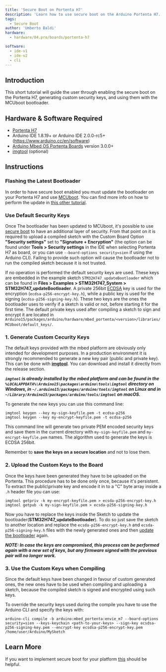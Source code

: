 ```yaml
---
title: 'Secure Boot on Portenta H7'
description: 'Learn how to use secure boot on the Arduino Portenta H7.'
tags: 
  - Secure Boot
author: 'Umberto Baldi'
hardware:
  - hardware/04.pro/boards/portenta-h7

software:
  - ide-v1
  - ide-v2
  - cli
---
```

## Introduction
This short tutorial will guide the user through enabling the secure boot on the Portenta H7, generating custom security keys, and using them with the MCUboot bootloader.

## Hardware & Software Required
-   [Portenta H7](https://store.arduino.cc/portenta-h7)
-   Arduino IDE 1.8.19+  or Arduino IDE 2.0.0-rc5+ (https://www.arduino.cc/en/software)
-   [Arduino Mbed OS Portenta Boards](https://github.com/arduino/ArduinoCore-mbed) version 3.0.0+
-   [imgtool](https://github.com/arduino/imgtool-packing/releases/latest) (optional)

## Instructions

### Flashing the Latest Bootloader
In order to have secure boot enabled you must update the bootloader on your Portenta H7 and use [MCUboot](https://www.mcuboot.com/). You can find more info on how to perform the update in [this other tutorial](https://docs.arduino.cc/tutorials/portenta-h7/updating-the-bootloader).

### Use Default Security Keys
Once The bootloader has been updated to MCUboot, it's possible to use [secure boot](https://www.keyfactor.com/blog/what-is-secure-boot-its-where-iot-security-starts/) to have an additional layer of security. From that point on it is required to upload a compiled sketch with the Custom Board Option **"Security settings"** set to **"Signature + Encryption"** (the option can be found under **Tools > Security settings** in the IDE when selecting Portenta H7 as board, or you can use `--board-options security=sien` if using the Arduino CLI). Failing to provide such option will cause the bootloader not to run the compiled sketch because it is not trusted.

If no operation is performed the default security keys are used.
These keys are embedded in the example sketch `STM32H747_updateBootloader` which can be found in  **Files > Examples > STM32H747_System > STM32H747_updateBootloader**. A private 256bit [ECDSA](https://en.wikipedia.org/wiki/Elliptic_Curve_Digital_Signature_Algorithm) key is used for the encryption (`ecdsa-p256-encrypt-key.h`), while a public key is used for the signing (`ecdsa-p256-signing-key.h`). These two keys are the ones the bootloader uses to verify if a sketch is valid or not, before starting it for the first time. The default private keys used after compiling a sketch to sign and encrypt it are located in `Arduino15/packages/arduino/hardware/mbed_portenta/<version>/libraries/MCUboot/default_keys/`.

### 1. Generate Custom Cecurity Keys
The default keys provided with the mbed platform are obviously only intended for development purposes. In a production environment it is strongly recommended to generate a new key pair (public and private key).
This can be done with [**imgtool**](https://github.com/arduino/imgtool-packing/releases/latest). You can download and install it directly from the release section.

***`imgtool` is already installed by the mbed platform and can be found in the `%LOCALAPPDATA%\Arduino15\packages\arduino\tools\imgtool` directory on Windows, in `~/.arduino15/packages/arduino/tools/imgtool` on Linux and in `~/Library/Arduino15/packages/arduino/tools/imgtool` on macOS.***

To generate the new keys you can use this command line:
```
imgtool keygen --key my-sign-keyfile.pem -t ecdsa-p256
imgtool keygen --key my-encrypt-keyfile.pem -t ecdsa-p256
```
This command line will generate two private PEM encoded security keys and save them in the current directory with `my-sign-keyfile.pem` and `my-encrypt-keyfile.pem` names. The algorithm used to generate the keys is ECDSA 256bit.

Remember to **save the keys on a secure location** and not to lose them.

### 2. Upload the Custom Keys to the Board
Once the keys have been generated they have to be uploaded on the Portenta. This procedure has to be done only once, because it's persistent. To extract the public\private key and encode it in to a "C" byte array inside a `.h` header file you can use:
```
imgtool getpriv -k my-encrypt-keyfile.pem > ecsda-p256-encrypt-key.h 
imgtool getpub -k my-sign-keyfile.pem > ecsda-p256-signing-key.h
```

Now you have to replace the keys inside the Sketch to update the bootloader(**STM32H747_updateBootloader**).
To do so just save the sketch to another location and replace the `ecsda-p256-encrypt-key.h` and `ecsda-p256-signing-key.h` files with the newly generated ones and then [update the bootloader](https://docs.arduino.cc/tutorials/portenta-h7/updating-the-bootloader) again.

***NOTE: In case the keys are compromised, this process can be performed again with a new set of keys, but any firmware signed with the previous pair will no longer work.***

### 3. Use the Custom Keys when Compiling
Since the default keys have been changed in favour of custom generated ones, the new ones have to be used when compiling and uploading a sketch, because the compiled sketch is signed and encrypted using such keys.

To override the security keys used during the compile you have to use the Arduino CLI and specify the keys with:
```
arduino-cli compile -b arduino:mbed_portenta:envie_m7 --board-options security=sien --keys-keychain <path-to-your-keys> --sign-key ecsdsa-p256-signing-key.pem --encrypt-key ecsdsa-p256-encrypt-key.pem /home/user/Arduino/MySketch
```

## Learn More
If you want to implement secure boot for your platform [this](https://arduino.github.io/arduino-cli/latest/guides/secure-boot/) should be helpful.
